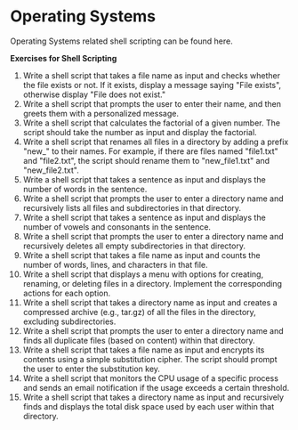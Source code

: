 # Operating Systems
 Operating Systems related shell scripting can be found here.
 
 
<b>Exercises for Shell Scripting</b>
1. Write a shell script that takes a file name as input and checks whether the file exists or not. If it exists, display a message saying "File exists", otherwise display "File does not exist."
2. Write a shell script that prompts the user to enter their name, and then greets them with a personalized message.
3. Write a shell script that calculates the factorial of a given number. The script should take the number as input and display the factorial.
4. Write a shell script that renames all files in a directory by adding a prefix "new_" to their names. For example, if there are files named "file1.txt" and "file2.txt", the script should rename them to "new_file1.txt" and "new_file2.txt".
5. Write a shell script that takes a sentence as input and displays the number of words in the sentence.
6. Write a shell script that prompts the user to enter a directory name and recursively lists all files and subdirectories in that directory.
7. Write a shell script that takes a sentence as input and displays the number of vowels and consonants in the sentence.
8. Write a shell script that prompts the user to enter a directory name and recursively deletes all empty subdirectories in that directory.
9. Write a shell script that takes a file name as input and counts the number of words, lines, and characters in that file.
10. Write a shell script that displays a menu with options for creating, renaming, or deleting files in a directory. Implement the corresponding actions for each option.
11. Write a shell script that takes a directory name as input and creates a compressed archive (e.g., tar.gz) of all the files in the directory, excluding subdirectories.
12. Write a shell script that prompts the user to enter a directory name and finds all duplicate files (based on content) within that directory.
13. Write a shell script that takes a file name as input and encrypts its contents using a simple substitution cipher. The script should prompt the user to enter the substitution key.
14. Write a shell script that monitors the CPU usage of a specific process and sends an email notification if the usage exceeds a certain threshold.
15. Write a shell script that takes a directory name as input and recursively finds and displays the total disk space used by each user within that directory.
